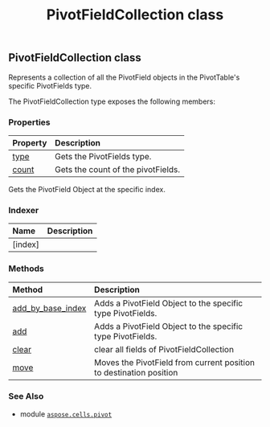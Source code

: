 ﻿---
title: PivotFieldCollection class
second_title: Aspose.Cells for Python via .NET API References
description: 
type: docs
weight: 80
url: /aspose.cells.pivot/pivotfieldcollection/
is_root: false
---

## PivotFieldCollection class

Represents a collection of all the PivotField objects
in the PivotTable's specific PivotFields type.



The PivotFieldCollection type exposes the following members:

### Properties
| Property | Description |
| :- | :- |
| [type](/cells/python-net/aspose.cells.pivot/pivotfieldcollection/type) | Gets the PivotFields type. |
| [count](/cells/python-net/aspose.cells.pivot/pivotfieldcollection/count) | Gets the count of the pivotFields. |



Gets the PivotField Object at the specific index.
### Indexer
| Name | Description |
| :- | :- |
| [index] |  |


### Methods
| Method | Description |
| :- | :- |
| [add_by_base_index](/cells/python-net/aspose.cells.pivot/pivotfieldcollection/add_by_base_index/#int) | Adds a PivotField Object to the specific type PivotFields. |
| [add](/cells/python-net/aspose.cells.pivot/pivotfieldcollection/add/#aspose.cells.pivot.PivotField) | Adds a PivotField Object to the specific type PivotFields. |
| [clear](/cells/python-net/aspose.cells.pivot/pivotfieldcollection/clear/#) | clear all fields of PivotFieldCollection |
| [move](/cells/python-net/aspose.cells.pivot/pivotfieldcollection/move/#int-int) | Moves the PivotField from current position to destination position |



### See Also
* module [`aspose.cells.pivot`](..)
